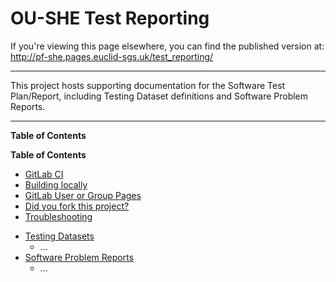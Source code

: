 # OU-SHE Test Reporting

If you're viewing this page elsewhere, you can find the published version at:
http://pf-she.pages.euclid-sgs.uk/test_reporting/

---

This project hosts supporting documentation for the Software Test Plan/Report,
including Testing Dataset definitions and Software Problem Reports.

---

**Table of Contents**

<!-- START doctoc generated TOC please keep comment here to allow auto update -->
<!-- DON'T EDIT THIS SECTION, INSTEAD RE-RUN doctoc TO UPDATE -->
**Table of Contents**

- [GitLab CI](#gitlab-ci)
- [Building locally](#building-locally)
- [GitLab User or Group Pages](#gitlab-user-or-group-pages)
- [Did you fork this project?](#did-you-fork-this-project)
- [Troubleshooting](#troubleshooting)

<!-- END doctoc generated TOC please keep comment here to allow auto update -->


- [Testing Datasets](Testing_Datasets.md)
  - ...
- [Software Problem Reports](Software_Problem_Reports.md)
  - ...

